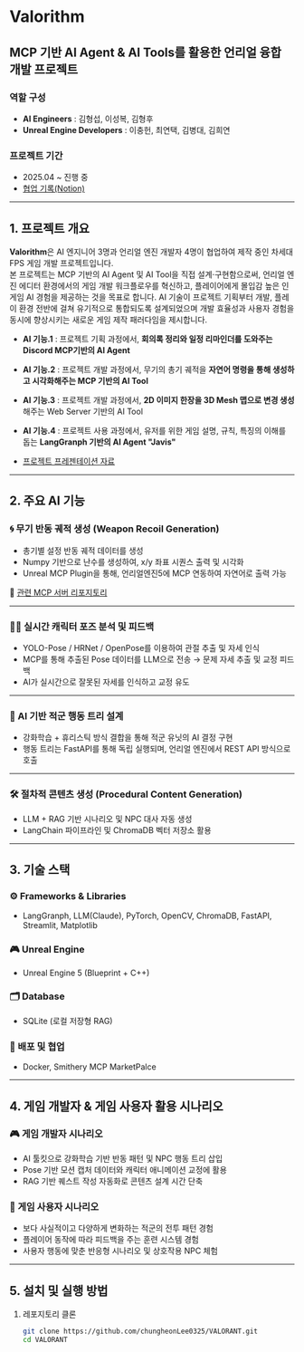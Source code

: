 # Valorithm
## MCP 기반 AI Agent & AI Tools를 활용한 언리얼 융합 개발 프로젝트
### 역할 구성
- **AI Engineers** : 김형섭, 이성복, 김형후
- **Unreal Engine Developers** : 이충헌, 최연택, 김병대, 김희연

### 프로젝트 기간
- 2025.04 ~ 진행 중
- <a href="https://www.notion.so/PotenUP-Project-5_Valorithm-1cf33c1194e8809a9512c785febf41f8?pvs=4">협업 기록(Notion)</a>

---

## 1. 프로젝트 개요
**Valorithm**은 AI 엔지니어 3명과 언리얼 엔진 개발자 4명이 협업하여 제작 중인 차세대 FPS 게임 개발 프로젝트입니다.  
본 프로젝트는 MCP 기반의 AI Agent 및 AI Tool을 직접 설계·구현함으로써, 언리얼 엔진 에디터 환경에서의 게임 개발 워크플로우를 혁신하고, 플레이어에게 몰입감 높은 인게임 AI 경험을 제공하는 것을 목표로 합니다.
AI 기술이 프로젝트 기획부터 개발, 플레이 환경 전반에 걸쳐 유기적으로 통합되도록 설계되었으며 개발 효율성과 사용자 경험을 동시에 향상시키는 새로운 게임 제작 패러다임을 제시합니다.

- **AI 기능.1** : 프로젝트 기획 과정에서, **회의록 정리와 일정 리마인더를 도와주는 Discord MCP기반의 AI Agent**
- **AI 기능.2** : 프로젝트 개발 과정에서, 무기의 총기 궤적을 **자연어 명령을 통해 생성하고 시각화해주는 MCP 기반의 AI Tool**
- **AI 기능.3** : 프로젝트 개발 과정에서, **2D 이미지 한장을 3D Mesh 맵으로 변경 생성**해주는 Web Server 기반의 AI Tool
- **AI 기능.4** : 프로젝트 사용 과정에서, 유저를 위한 게임 설명, 규칙, 특징의 이해를 돕는 **LangGranph 기반의 AI Agent "Javis"**

- <a href="https://www.canva.com/design/DAGoJUcpX6I/U_m7ITH1VmmHDcPLT7uVIg/view?utm_content=DAGoJUcpX6I&utm_campaign=designshare&utm_medium=link2&utm_source=uniquelinks&utlId=hf2c64f3906">프로젝트 프레젠테이션 자료</a>

---

## 2. 주요 AI 기능

### 🌀 무기 반동 궤적 생성 (Weapon Recoil Generation)  
- 총기별 설정 반동 궤적 데이터를 생성  
- Numpy 기반으로 난수를 생성하여, x/y 좌표 시퀀스 출력 및 시각화  
- Unreal MCP Plugin을 통해, 언리얼엔진5에 MCP 연동하여 자연어로 출력 가능 

🔗 <a href="https://github.com/Hyeongseob91/mcp-server.git">관련 MCP 서버 리포지토리</a>

---

### 🧍‍♂️ 실시간 캐릭터 포즈 분석 및 피드백  
- YOLO-Pose / HRNet / OpenPose를 이용하여 관절 추출 및 자세 인식  
- MCP를 통해 추출된 Pose 데이터를 LLM으로 전송 → 문제 자세 추출 및 교정 피드백  
- AI가 실시간으로 잘못된 자세를 인식하고 교정 유도  

---

### 🧠 AI 기반 적군 행동 트리 설계  
- 강화학습 + 휴리스틱 방식 결합을 통해 적군 유닛의 AI 결정 구현  
- 행동 트리는 FastAPI를 통해 독립 실행되며, 언리얼 엔진에서 REST API 방식으로 호출  

---

### 🛠️ 절차적 콘텐츠 생성 (Procedural Content Generation)  
- LLM + RAG 기반 시나리오 및 NPC 대사 자동 생성  
- LangChain 파이프라인 및 ChromaDB 벡터 저장소 활용  

---

## 3. 기술 스택

### ⚙️ Frameworks & Libraries
- LangGranph, LLM(Claude), PyTorch, OpenCV, ChromaDB, FastAPI, Streamlit, Matplotlib

### 🎮 Unreal Engine
- Unreal Engine 5 (Blueprint + C++)

### 🗂️ Database
- SQLite (로컬 저장형 RAG)

### 🚀 배포 및 협업
- Docker, Smithery MCP MarketPalce

---

## 4. 게임 개발자 & 게임 사용자 활용 시나리오

### 🎮 게임 개발자 시나리오
- AI 툴킷으로 강화학습 기반 반동 패턴 및 NPC 행동 트리 삽입
- Pose 기반 모션 캡처 데이터와 캐릭터 애니메이션 교정에 활용
- RAG 기반 퀘스트 작성 자동화로 콘텐츠 설계 시간 단축

### 👤 게임 사용자 시나리오
- 보다 사실적이고 다양하게 변화하는 적군의 전투 패턴 경험
- 플레이어 동작에 따라 피드백을 주는 훈련 시스템 경험
- 사용자 행동에 맞춘 반응형 시나리오 및 상호작용 NPC 체험

---

## 5. 설치 및 실행 방법

1. 레포지토리 클론  
   ```bash
   git clone https://github.com/chungheonLee0325/VALORANT.git
   cd VALORANT